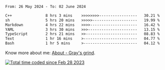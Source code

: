 <!--START_SECTION:waka-->

```txt
From: 26 May 2024 - To: 02 June 2024

C++               8 hrs 3 mins    >>>>>>>>-----------------   30.21 %
sh                5 hrs 20 mins   >>>>>--------------------   19.99 %
Markdown          4 hrs 22 mins   >>>>---------------------   16.42 %
YAML              3 hrs 30 mins   >>>----------------------   13.15 %
TypeScript        2 hrs 21 mins   >>-----------------------   08.83 %
Text              1 hr 16 mins    >------------------------   04.77 %
Bash              1 hr 5 mins     >------------------------   04.12 %
```

<!--END_SECTION:waka-->

<!-- [![grayxu's github stats](https://github-readme-stats.vercel.app/api?username=grayxu&count_private=true&show_icons=true)](https://github.com/grayxu) -->

Know more about me: [About - Gray's grind](https://www.grayxu.cn/).
<p align="left">
  <a href="https://wakatime.com/@c69eb31e-43a1-463f-8968-c3449e386f57"><img src="https://wakatime.com/badge/user/c69eb31e-43a1-463f-8968-c3449e386f57.svg" title="Total time coded since Feb 28 2023" /></a>
</p>


